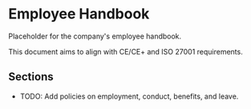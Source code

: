 # Employee Handbook

Placeholder for the company's employee handbook.

This document aims to align with CE/CE+ and ISO 27001 requirements.

## Sections
- TODO: Add policies on employment, conduct, benefits, and leave.
